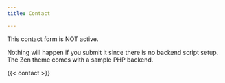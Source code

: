 ```yaml
---
title: Contact

---
```


This contact form is NOT active.

Nothing will happen if you submit it since there is no backend script setup. The Zen theme comes with a sample PHP backend.

{{< contact >}}